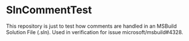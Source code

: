# SlnCommentTest

This repository is just to test how comments are handled in an MSBuild Solution File (.sln). Used in verification for issue microsoft/msbuild#4328.